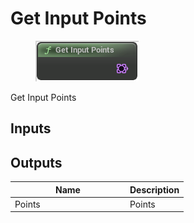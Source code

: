 # Get Input Points

<div align="left" data-full-width="false"><figure><img src="../../../.gitbook/assets/get_input_points.png" alt=""><figcaption></figcaption></figure></div>

Get Input Points

## Inputs

## Outputs

<table><thead><tr><th width="170">Name</th><th>Description</th></tr></thead><tbody><tr><td>Points</td><td>Points</td></tr></tbody></table>
